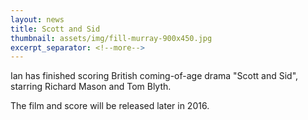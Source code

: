 ```yaml
---
layout: news
title: Scott and Sid
thumbnail: assets/img/fill-murray-900x450.jpg
excerpt_separator: <!--more-->
---
```


Ian has finished scoring British coming-of-age drama "Scott and Sid", 
starring Richard Mason and Tom Blyth.
<!--more-->
The film and score will be released 
later in 2016.